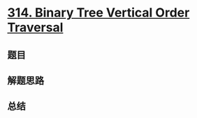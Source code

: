 # [314. Binary Tree Vertical Order Traversal](https://leetcode.com/problems/binary-tree-vertical-order-traversal/)

## 题目


## 解题思路


## 总结


